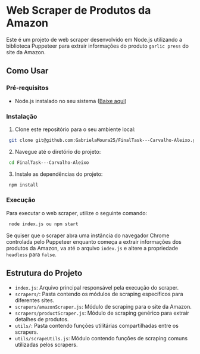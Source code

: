 # Web Scraper de Produtos da Amazon

Este é um projeto de web scraper desenvolvido em Node.js utilizando a biblioteca Puppeteer para extrair informações do produto `garlic press` do site da Amazon.

## Como Usar

### Pré-requisitos

- Node.js instalado no seu sistema ([Baixe aqui](https://nodejs.org/))

### Instalação

1. Clone este repositório para o seu ambiente local:

```bash
 git clone git@github.com:GabrielaMoura25/FinalTask---Carvalho-Aleixo.git
```

2. Navegue até o diretório do projeto:

```bash
 cd FinalTask---Carvalho-Aleixo
```

3. Instale as dependências do projeto:

```bash
 npm install
```

### Execução

Para executar o web scraper, utilize o seguinte comando:

```bash
 node index.js ou npm start
```

Se quiser que o scraper abra uma instância do navegador Chrome controlada pelo Puppeteer enquanto começa a extrair informações dos produtos da Amazon, va até o arquivo `index.js` e altere a propriedade `headless` para `false`.

## Estrutura do Projeto

- `index.js`: Arquivo principal responsável pela execução do scraper.
- `scrapers/`: Pasta contendo os módulos de scraping específicos para diferentes sites.
- `scrapers/amazonScraper.js`: Módulo de scraping para o site da Amazon.
- `scrapers/productScraper.js`: Módulo de scraping genérico para extrair detalhes de produtos.
- `utils/`: Pasta contendo funções utilitárias compartilhadas entre os scrapers.
- `utils/scrapeUtils.js`: Módulo contendo funções de scraping comuns utilizadas pelos scrapers.
